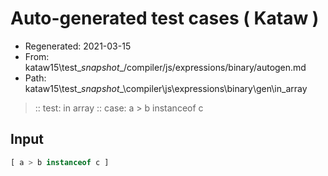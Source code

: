 # Auto-generated test cases ( Kataw )
- Regenerated: 2021-03-15
- From: kataw15\test\__snapshot__/compiler/js/expressions/binary/autogen.md
- Path: kataw15\test\__snapshot__\compiler\js\expressions\binary\gen\in_array
> :: test: in array
> :: case: a > b instanceof c
## Input

`````js
[ a > b instanceof c ]
`````
